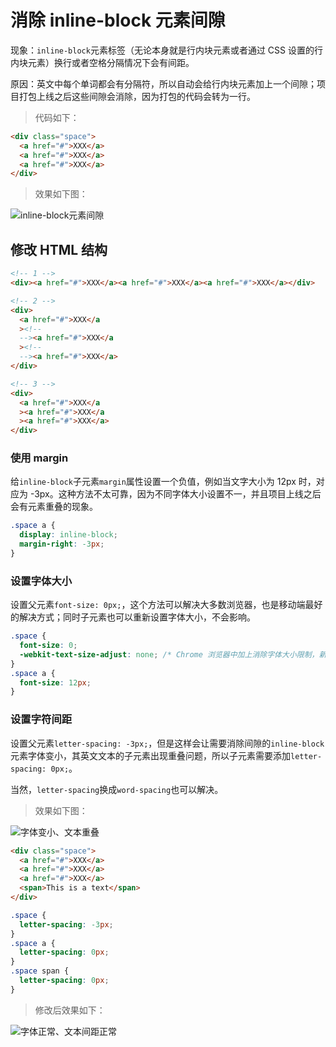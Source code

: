 # 消除 inline-block 元素间隙

现象：`inline-block`元素标签（无论本身就是行内块元素或者通过 CSS 设置的行内块元素）换行或者空格分隔情况下会有间距。

原因：英文中每个单词都会有分隔符，所以自动会给行内块元素加上一个间隙；项目打包上线之后这些间隙会消除，因为打包的代码会转为一行。

> 代码如下：

```html
<div class="space">
  <a href="#">XXX</a>
  <a href="#">XXX</a>
  <a href="#">XXX</a>
</div>
```

> 效果如下图：

![inline-block元素间隙](https://github.com/MYWProgram/Public/blob/master/images/Front-end%20Bugs/%E6%B6%88%E9%99%A4inline-block%E5%85%83%E7%B4%A0%E9%97%B4%E9%9A%99-1.png?raw=true)

## 修改 HTML 结构

```html
<!-- 1 -->
<div><a href="#">XXX</a><a href="#">XXX</a><a href="#">XXX</a></div>

<!-- 2 -->
<div>
  <a href="#">XXX</a
  ><!--
  --><a href="#">XXX</a
  ><!--
  --><a href="#">XXX</a>
</div>

<!-- 3 -->
<div>
  <a href="#">XXX</a
  ><a href="#">XXX</a
  ><a href="#">XXX</a>
</div>
```

### 使用 margin

给`inline-block`子元素`margin`属性设置一个负值，例如当文字大小为 12px 时，对应为 -3px。这种方法不太可靠，因为不同字体大小设置不一，并且项目上线之后会有元素重叠的现象。

```css
.space a {
  display: inline-block;
  margin-right: -3px;
}
```

### 设置字体大小

设置父元素`font-size: 0px;`，这个方法可以解决大多数浏览器，也是移动端最好的解决方式；同时子元素也可以重新设置字体大小，不会影响。

```css
.space {
  font-size: 0;
  -webkit-text-size-adjust: none; /* Chrome 浏览器中加上消除字体大小限制，新版本的 Chrome 浏览器已经取消了字体大小的限制。 */
}
.space a {
  font-size: 12px;
}
```

### 设置字符间距

设置父元素`letter-spacing: -3px;`，但是这样会让需要消除间隙的`inline-block`元素字体变小，其英文文本的子元素出现重叠问题，所以子元素需要添加`letter-spacing: 0px;`。

当然，`letter-spacing`换成`word-spacing`也可以解决。

> 效果如下图：

![字体变小、文本重叠](https://github.com/MYWProgram/Public/blob/master/images/Front-end%20Bugs/%E6%B6%88%E9%99%A4inline-block%E5%85%83%E7%B4%A0%E9%97%B4%E9%9A%99-2.png?raw=true)

```html
<div class="space">
  <a href="#">XXX</a>
  <a href="#">XXX</a>
  <a href="#">XXX</a>
  <span>This is a text</span>
</div>
```

```css
.space {
  letter-spacing: -3px;
}
.space a {
  letter-spacing: 0px;
}
.space span {
  letter-spacing: 0px;
}
```

> 修改后效果如下：

![字体正常、文本间距正常](https://github.com/MYWProgram/Public/blob/master/images/Front-end%20Bugs/%E6%B6%88%E9%99%A4inline-block%E5%85%83%E7%B4%A0%E9%97%B4%E9%9A%99-3.png?raw=true)
